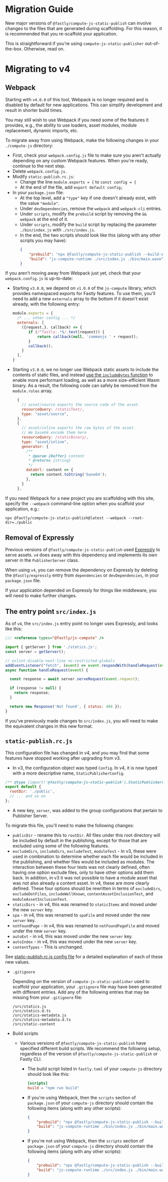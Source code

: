 # Migration Guide

New major versions of `@fastly/compute-js-static-publish` can involve changes to the files that
are generated during scaffolding. For this reason, it is recommended that you re-scaffold your application.

This is straightforward if you're using `compute-js-static-publisher` out-of-the-box. Otherwise, read on.

# Migrating to v4

## Webpack

Starting with `v4.0.0` of this tool, Webpack is no longer required and is disabled by default for new applications. This can simplify development and result in shorter build times. 

You may still wish to use Webpack if you need some of the features it provides, e.g., the ability to use loaders, asset modules, module replacement, dynamic imports, etc.

To migrate away from using Webpack, make the following changes in your `./compute-js` directory:

* First, check your `webpack.config.js` file to make sure you aren't actually depending on any custom Webpack features. When you're ready, continue to the next step.
* Delete `webpack.config.js`.
* Modify `static-publish.rc.js`:
  * Change the line `module.exports = {` to `const config = {`
  * At the end of the file, add `export default config;`
* In your `package.json` file:
  * At the top level, add a `"type"` key if one doesn't already exist, with the value `"module"`.
  * Under `devDependencies`, remove the `webpack` and `webpack-cli` entries.
  * Under `scripts`, modify the `prebuild` script by removing the `&& webpack` at the end
    of it. 
  * Under `scripts`, modify the `build` script by replacing the parameter `./bin/index.js`
    with `./src/index.js`.
  * In the end, the two scripts should look like this (along with any other scripts you may have):
    ```json
    {
        "prebuild": "npx @fastly/compute-js-static-publish --build-static",
        "build": "js-compute-runtime ./src/index.js ./bin/main.wasm"
    }
    ```

If you aren't moving away from Webpack just yet, check that your `webpack.config.js` is up-to-date:

* Starting `v3.0.0`, we depend on `v1.0.0` of the `js-compute` library, which provides namespaced exports for Fastly
  features. To use them, you'll need to add a new `externals` array to the bottom if it doesn't exist already, with
  the following entry:

  ```javascript
  module.exports = {
    /* ... other config ... */
    externals: [
      ({request,}, callback) => {
         if (/^fastly:.*$/.test(request)) {
             return callback(null, 'commonjs ' + request);
         }
         callback();
      }
    ],
  }
  ```

* Starting `v3.0.0`, we no longer use Webpack static assets to include the contents of static files, and instead [use the
  `includeBytes` function](https://js-compute-reference-docs.edgecompute.app/docs/fastly:experimental/includeBytes)
  to enable more performant loading, as well as a more size-efficient Wasm binary. As a result, the following code can
  safely be removed from the `module.rules` array.

  ```javascript
    {
      // asset/source exports the source code of the asset.
      resourceQuery: /staticText/,
      type: "asset/source",
    },
    {
      // asset/inline exports the raw bytes of the asset.
      // We base64 encode them here
      resourceQuery: /staticBinary/,
      type: "asset/inline",
      generator: {
        /**
         * @param {Buffer} content
         * @returns {string}
         */
        dataUrl: content => {
          return content.toString('base64');
        },
      }
    },
  ```

If you need Webpack for a new project you are scaffolding with this site, specify the `--webpack` command-line option
when you scaffold your application, e.g.:

```
npx @fastly/compute-js-static-publish@latest --webpack --root-dir=./public
```

## Removal of Expressly

Previous versions of `@fastly/compute-js-static-publish` used [Expressly](https://expressly.edgecompute.app) to serve
assets. `v4` does away with this dependency and implements its own server in the `PublisherServer`
class.

When using `v4`, you can remove the dependency on Expressly by deleting the `@fastly/expressly` entry from `dependencies` or `devDependencies`, in your `package.json` file.

If your application depended on Expressly for things like middleware, you will need to make further
changes.

## The entry point `src/index.js`

As of `v4`, the `src/index.js` entry point no longer uses Expressly, and looks like this:

```js
/// <reference types="@fastly/js-compute" />

import { getServer } from './statics.js';
const server = getServer();

// eslint-disable-next-line no-restricted-globals
addEventListener("fetch", (event) => event.respondWith(handleRequest(event)));
async function handleRequest(event) {

  const response = await server.serveRequest(event.request);

  if (response != null) {
    return response;
  }

  return new Response('Not found', { status: 404 });
}
```

If you've previously made changes to `src/index.js`, you will need to make the equivalent changes in this new format.

## `static-publish.rc.js`

This configuration file has changed in v4, and you may find that some features have stopped working after
upgrading from v3.

* In v3, the configuration object was typed `Config`. In v4, it is now typed with a more descriptive name, `StaticPublisherConfig`.

```js
/** @type {import('@fastly/compute-js-static-publish').StaticPublisherConfig} */
export default {
  rootDir: './public',
  // ... and so on
};
```

* A new key, `server`, was added to the group configurations that pertain to Publisher Server.

To migrate this file, you'll need to make the following changes:

* `publicDir` - rename this to `rootDir`. All files under this root directory will be included by default in the publishing,
  except for those that are excluded using some of the following features.
* `excludeDirs`, `includeDirs`, `excludeTest`, `moduleTest` - In v3, these were used in combination to determine whether
  each file would be included in the publishing, and whether files would be included as modules. The interaction between
  these four tests was not clearly defined, often having one option exclude files, only to have other options add them
  back. In addition, in v3 it was not possible to have a module asset that was not also already a content asset.
  In v4, these are more clearly defined. These four options should be rewritten in terms of
  `excludeDirs`, `excludeDotFiles`, `includeWellKnown`, `contentAssetInclusionTest`, and `moduleAssetInclusionTest`.
* `staticDirs` - in v4, this was renamed to `staticItems` and moved under the new `server` key.
* `spa` - in v4, this was renamed to `spaFile` and moved under the new `server` key.
* `notFoundPage` - in v4, this was renamed to `notFoundPageFile` and moved under the new `server` key.
* `autoExt` - in v4, this was moved under the new `server` key.
* `autoIndex` - in v4, this was moved under the new `server` key.
* `contentTypes` - This is unchanged.

See [static-publish.rc.js config file](./README.md#static-publish-rc) for a detailed explanation of each of these new values. 

* `.gitignore`

  Depending on the version of `compute-js-static-publisher` used to scaffold your application, your `.gitignore` file
  may have been generated with different entries. Add any of the following entries that may be missing from your
  `.gitignore` file:

  ```gitignore
  /src/statics.js
  /src/statics.d.ts
  /src/statics-metadata.js
  /src/statics-metadata.d.ts
  /src/static-content
  ```

* Build scripts
  * Various versions of `@fastly/compute-js-static-publish` have specified different build scripts. We recommend the following setup, regardless of the version of `@fastly/compute-js-static-publish` or Fastly CLI.

    * The build script listed in `fastly.toml` of your `compute-js` directory should look like this:
      ```toml
      [scripts]
      build = "npm run build"
      ```

    * If you're using Webpack, then the `scripts` section of `package.json` of your `compute-js` directory should contain
      the following items (along with any other scripts):
      ```json
      {
          "prebuild": "npx @fastly/compute-js-static-publish --build-static && webpack",
          "build": "js-compute-runtime ./bin/index.js ./bin/main.wasm"
      }
      ```
 
    * If you're not using Webpack, then the `scripts` section of `package.json` of your `compute-js` directory should
      contain the following items (along with any other scripts):
      ```json
      {
          "prebuild": "npx @fastly/compute-js-static-publish --build-static",
          "build": "js-compute-runtime ./src/index.js ./bin/main.wasm"
      }
      ```
